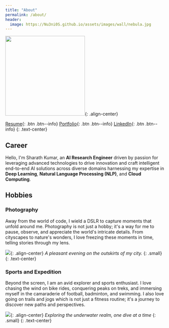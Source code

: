 ```yaml
---
title: "About"
permalink: /about/
header:
  image: https://Nu3ni0S.github.io/assets/images/wall/nebula.jpg
---
```


<img src="https://Nu3ni0S.github.io/assets/images/portfolio/scenic.jpg" width="250">{: .align-center}

[Resume](./../files/Resume.pdf){: .btn .btn--info} [Portfolio](https://maxlr8.github.io/portfolio){: .btn .btn--info} [LinkedIn](https://www.linkedin.com/in/64maverick97/){: .btn .btn--info}
{: .text-center}

## Career

Hello, I'm Sharath Kumar, an **AI Research Engineer** driven by passion for leveraging advanced technologies to drive innovation and craft intelligent end-to-end AI solutions across diverse domains harnessing my expertise in **Deep Learning**, **Natural Language Processing (NLP)**, and **Cloud Computing**.

## Hobbies
### Photography


Away from the world of code, I wield a DSLR to capture moments that unfold around me. Photography is not just a hobby; it's a way for me to pause, observe, and appreciate the world's intricate details. From cityscapes to nature's wonders, I love freezing these moments in time, telling stories through my lens.

<img src="https://Nu3ni0S.github.io/assets/images/wall/night.jpg">{: .align-center}
*A pleasant evening on the outskirts of my city.*
{: .small}
{: .text-center}

### Sports and Expedition

Beyond the screen, I am an avid explorer and sports enthusiast. I love chasing the wind on bike rides, conquering peaks on treks, and immersing myself in the camaraderie of football, badminton, and swimming. I also love going on trails and jogs which is not just a fitness routine; it's a journey to discover new paths and perspectives.

<img src="https://Nu3ni0S.github.io/assets/images/wall/scuba.jpg">{: .align-center}
*Exploring the underwater realm, one dive at a time*
{: .small}
{: .text-center}